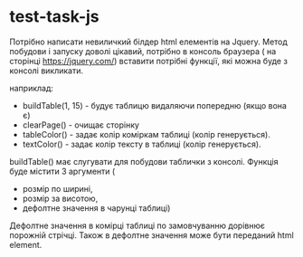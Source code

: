 # test-task-js

Потрібно написати невиличкий білдер html елементів на Jquery.
Метод побудови і запуску доволі цікавий, потрібно в консоль браузера ( на сторінці https://jquery.com/)
вставити потрібні функції, які можна буде з консолі викликати.

наприклад:
- buildTable(1, 15) - будує таблицю видаляючи попередню (якщо вона є)
- clearPage() - очищає сторінку
- tableColor() - задає колір коміркам таблиці (колір генерується).
- textColor() - задає колір тексту в таблиці (колір генерується).


buildTable() має слугувати для побудови таблички з консолі.
Функція буде містити 3 аргументи (
- розмір по ширині,
- розмір за висотою,
- дефолтне значення в чарунці таблиці)

Дефолтне значення в комірці таблиці по замовчуванню дорівнює порожній стрічці.
Також в дефолтне значення може бути переданий html element.
